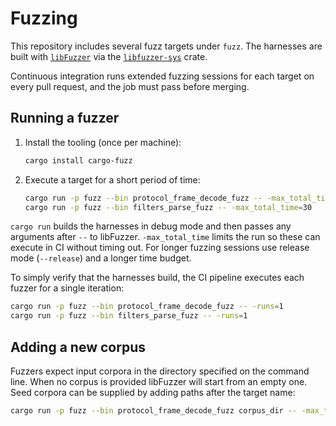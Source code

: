 # Fuzzing

This repository includes several fuzz targets under `fuzz`.
The harnesses are built with [`libFuzzer`](https://llvm.org/docs/LibFuzzer.html)
via the [`libfuzzer-sys`](https://crates.io/crates/libfuzzer-sys) crate.

Continuous integration runs extended fuzzing sessions for each target on every
pull request, and the job must pass before merging.

## Running a fuzzer

1. Install the tooling (once per machine):
   ```bash
   cargo install cargo-fuzz
   ```
2. Execute a target for a short period of time:
   ```bash
   cargo run -p fuzz --bin protocol_frame_decode_fuzz -- -max_total_time=30
   cargo run -p fuzz --bin filters_parse_fuzz -- -max_total_time=30
   ```

`cargo run` builds the harnesses in debug mode and then passes any
arguments after `--` to libFuzzer.  `-max_total_time` limits the run so
these can execute in CI without timing out.  For longer fuzzing sessions
use release mode (`--release`) and a longer time budget.

To simply verify that the harnesses build, the CI pipeline executes each
fuzzer for a single iteration:

```bash
cargo run -p fuzz --bin protocol_frame_decode_fuzz -- -runs=1
cargo run -p fuzz --bin filters_parse_fuzz -- -runs=1
```

## Adding a new corpus

Fuzzers expect input corpora in the directory specified on the command
line.  When no corpus is provided libFuzzer will start from an empty one.
Seed corpora can be supplied by adding paths after the target name:

```bash
cargo run -p fuzz --bin protocol_frame_decode_fuzz corpus_dir -- -max_total_time=60
```
